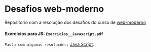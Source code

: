 # Desafios web-moderno

Repósitorio com a resolução dos desafios do curso de [web-moderno](https://github.com/igfeitall/web-moderno)

#### Exercícios para JS: `Exercicios__Javascript.pdf`
`Pasta com algumas resoluções:` [Java Script](https://github.com/igfeitall/web-moderno/tree/desafios/desafios-web/JavaScript).